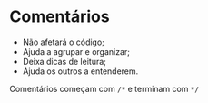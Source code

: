 # Comentários

* Não afetará o código;
* Ajuda a agrupar e organizar;
* Deixa dicas de leitura;
* Ajuda os outros a entenderem.

Comentários começam com `/*` e terminam com `*/`
